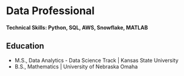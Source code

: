 # Data Professional

#### Technical Skills: Python, SQL, AWS, Snowflake, MATLAB

## Education
- M.S., Data Analytics - Data Science Track | Kansas State University						       		
- B.S., Mathematics	| University of Nebraska Omaha
